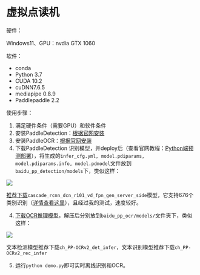 # 虚拟点读机

硬件：

Windows11、GPU：nvdia GTX 1060 

软件：

* conda 
* Python 3.7
* CUDA 10.2 
* cuDNN7.6.5
* mediapipe 0.8.9
* Paddlepaddle 2.2



使用步骤：

1. 满足硬件条件（需要GPU）和软件条件
2. 安装PaddleDetection：[根据官网安装](https://github.com/PaddlePaddle/PaddleDetection/blob/release/2.3/README_cn.md)
3. 安装PaddleOCR：[根据官网安装](https://github.com/PaddlePaddle/PaddleOCR/blob/release/2.3/README_ch.md)
4. 下载PaddleDetection 识别模型，并deploy后（查看官网教程：[Python端预测部署](https://github.com/PaddlePaddle/PaddleDetection/tree/release/2.3/deploy/python)），将生成的`infer_cfg.yml, model.pdiparams, model.pdiparams.info, model.pdmodel`文件放到`baidu_pp_detection/models`下，类似这样：

![](https://enpei-md.oss-cn-hangzhou.aliyuncs.com/img20211211153029.png?x-oss-process=style/wp)

[推荐下载](https://github.com/PaddlePaddle/PaddleDetection/blob/develop/static/docs/featured_model/LARGE_SCALE_DET_MODEL.md)`cascade_rcnn_dcn_r101_vd_fpn_gen_server_side`模型，它支持676个类别识别（[详情查看这里](https://github.com/PaddlePaddle/PaddleDetection/blob/develop/static/dataset/voc/generic_det_label_list_zh.txt)），且经过我的测试，速度较好。

4. [下载OCR推理模型](https://github.com/PaddlePaddle/PaddleOCR/blob/release/2.3/doc/doc_ch/models_list.md)，解压后分别放到`baidu_pp_ocr/models/`文件夹下，类似这样：

![](https://enpei-md.oss-cn-hangzhou.aliyuncs.com/img20211211153818.png?x-oss-process=style/wp)

文本检测模型推荐下载`ch_PP-OCRv2_det_infer`，文本识别模型推荐下载`ch_PP-OCRv2_rec_infer`



5. 运行`python demo.py`即可实时离线识别和OCR。
